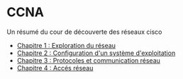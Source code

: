 # CCNA
Un résumé du cour de découverte des réseaux cisco

* [Chapitre 1 : Exploration du réseau](./Exploration-du-réseau.md)
* [Chapitre 2 : Configuration d'un système d'exploitation](./Configuration-d'un-système-d'exploitation-réseau.md)
* [Chapitre 3 : Protocoles et communication réseau](./protocoles-et-communication-réseau.md)
* [Chapitre 4 : Accés réseau](./Acces-reseau.md)
